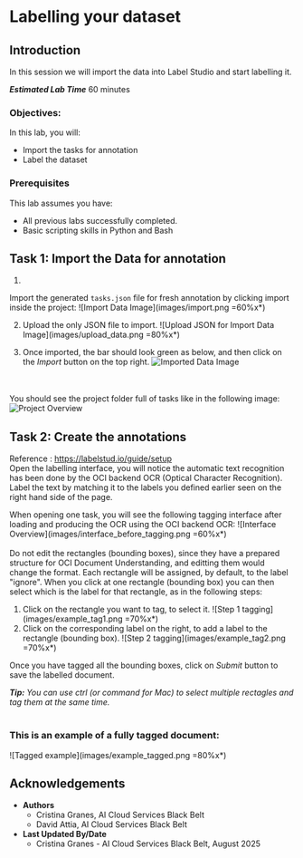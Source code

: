 # Labelling your dataset

## Introduction

In this session we will import the data into Label Studio and start labelling it.

***Estimated Lab Time*** 60 minutes


### Objectives:

In this lab, you will:
* Import the tasks for annotation 
* Label the dataset

### Prerequisites

This lab assumes you have:
* All previous labs successfully completed.
* Basic scripting skills in Python and Bash

## Task 1: Import the Data for annotation

1. 
Import the generated `tasks.json` file for fresh annotation by clicking import inside the project:
![Import Data Image](images/import.png =60%x*)

2. Upload the only JSON file to import.
![Upload JSON for Import Data Image](images/upload_data.png =80%x*)

3. Once imported, the bar should look green as below, and then click on the _Import_ button on the top right.
![Imported Data Image](images/imported.png)

<br><br>
You should see the project folder full of tasks like in the following image:
![Project Overview](images/dataset_overview.png)

## Task 2: Create the annotations
Reference : https://labelstud.io/guide/setup
</br>
Open the labelling interface, you will notice the automatic text recognition has been done by the OCI backend OCR (Optical Character Recognition). Label the text by matching it to the labels you defined earlier seen on the right hand side of the page.

When opening one task, you will see the following tagging interface after loading and producing the OCR using the OCI backend OCR:
![Interface Overview](images/interface_before_tagging.png =60%x*)
<br><br>
Do not edit the rectangles (bounding boxes), since they have a prepared structure for OCI Document Understanding, and editting them would change the format.
Each rectangle will be assigned, by default, to the label "ignore". When you click at one rectangle (bounding box) you can then select which is the label for that rectangle, as in the following steps:

1. Click on the rectangle you want to tag, to select it.
![Step 1 tagging](images/example_tag1.png =70%x*)
2. Click on the corresponding label on the right, to add a label to the rectangle (bounding box).
![Step 2 tagging](images/example_tag2.png =70%x*)

Once you have tagged all the bounding boxes, click on _Submit_ button to save the labelled document.

_**Tip:** You can use ctrl (or command for Mac) to select multiple rectagles and tag them at the same time._
<br><br>
### **This is an example of a fully tagged document:**
![Tagged example](images/example_tagged.png =80%x*)

## Acknowledgements
* **Authors** 
    - Cristina Granes, AI Cloud Services Black Belt
    - David Attia, AI Cloud Services Black Belt
* **Last Updated By/Date** 
    - Cristina Granes - AI Cloud Services Black Belt, August 2025
